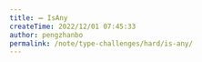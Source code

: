 ```yaml
---
title: ➖ IsAny
createTime: 2022/12/01 07:45:33
author: pengzhanbo
permalink: /note/type-challenges/hard/is-any/
---
```

